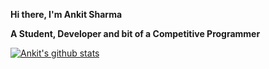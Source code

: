 __Hi there, I'm Ankit Sharma__

__A Student, Developer and bit of a Competitive Programmer__


[![Ankit's github stats](https://github-readme-stats.vercel.app/api?username=code-of-six-paths&show_icons=true&theme=vue)](https://github.com/code-of-six-paths/code-of-six-paths)